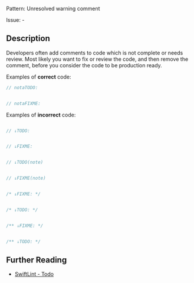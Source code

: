 Pattern: Unresolved warning comment

Issue: -

## Description

Developers often add comments to code which is not complete or needs review. Most likely you want to fix or review the code, and then remove the comment, before you consider the code to be production ready.

Examples of **correct** code:
```swift
// notaTODO:


// notaFIXME:

```
Examples of **incorrect** code:
```swift

// ↓TODO:


// ↓FIXME:


// ↓TODO(note)


// ↓FIXME(note)


/* ↓FIXME: */


/* ↓TODO: */


/** ↓FIXME: */


/** ↓TODO: */

```

## Further Reading

* [SwiftLint - Todo](https://github.com/realm/SwiftLint/blob/master/Rules.md#todo)